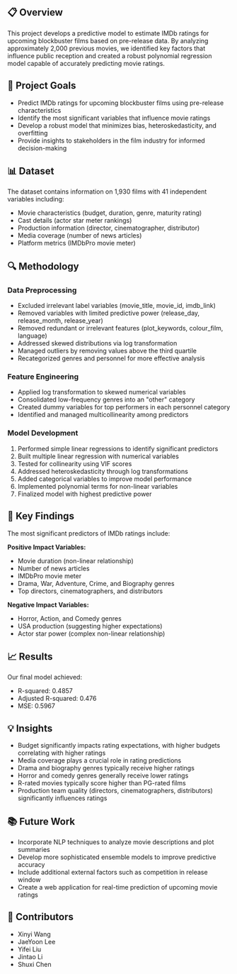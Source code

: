 ## 📋 Overview

This project develops a predictive model to estimate IMDb ratings for upcoming blockbuster films based on pre-release data. By analyzing approximately 2,000 previous movies, we identified key factors that influence public reception and created a robust polynomial regression model capable of accurately predicting movie ratings.

## 🎯 Project Goals

- Predict IMDb ratings for upcoming blockbuster films using pre-release characteristics
- Identify the most significant variables that influence movie ratings
- Develop a robust model that minimizes bias, heteroskedasticity, and overfitting
- Provide insights to stakeholders in the film industry for informed decision-making

## 📊 Dataset

The dataset contains information on 1,930 films with 41 independent variables including:
- Movie characteristics (budget, duration, genre, maturity rating)
- Cast details (actor star meter rankings)
- Production information (director, cinematographer, distributor)
- Media coverage (number of news articles)
- Platform metrics (IMDbPro movie meter)

## 🔍 Methodology

### Data Preprocessing

- Excluded irrelevant label variables (movie_title, movie_id, imdb_link)
- Removed variables with limited predictive power (release_day, release_month, release_year)
- Removed redundant or irrelevant features (plot_keywords, colour_film, language)
- Addressed skewed distributions via log transformation
- Managed outliers by removing values above the third quartile
- Recategorized genres and personnel for more effective analysis

### Feature Engineering

- Applied log transformation to skewed numerical variables
- Consolidated low-frequency genres into an "other" category
- Created dummy variables for top performers in each personnel category
- Identified and managed multicollinearity among predictors

### Model Development

1. Performed simple linear regressions to identify significant predictors
2. Built multiple linear regression with numerical variables
3. Tested for collinearity using VIF scores
4. Addressed heteroskedasticity through log transformations
5. Added categorical variables to improve model performance
6. Implemented polynomial terms for non-linear variables
7. Finalized model with highest predictive power

## 🔑 Key Findings

The most significant predictors of IMDb ratings include:

**Positive Impact Variables:**
- Movie duration (non-linear relationship)
- Number of news articles
- IMDbPro movie meter
- Drama, War, Adventure, Crime, and Biography genres
- Top directors, cinematographers, and distributors

**Negative Impact Variables:**
- Horror, Action, and Comedy genres
- USA production (suggesting higher expectations)
- Actor star power (complex non-linear relationship)

## 📈 Results

Our final model achieved:
- R-squared: 0.4857
- Adjusted R-squared: 0.476
- MSE: 0.5967

## 💡 Insights

- Budget significantly impacts rating expectations, with higher budgets correlating with higher ratings
- Media coverage plays a crucial role in rating predictions
- Drama and biography genres typically receive higher ratings
- Horror and comedy genres generally receive lower ratings
- R-rated movies typically score higher than PG-rated films
- Production team quality (directors, cinematographers, distributors) significantly influences ratings

## 📚 Future Work

- Incorporate NLP techniques to analyze movie descriptions and plot summaries
- Develop more sophisticated ensemble models to improve predictive accuracy
- Include additional external factors such as competition in release window
- Create a web application for real-time prediction of upcoming movie ratings

## 👥 Contributors

- Xinyi Wang
- JaeYoon Lee
- Yifei Liu
- Jintao Li
- Shuxi Chen
